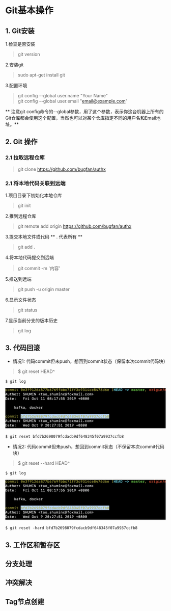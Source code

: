 # Git基本操作

## 1. Git安装

1.检查是否安装
> git version

2.安装git

>sudo apt-get install git

3.配置环境
> git config --global user.name "Your Name"<br>
> git config --global user.email "email@example.com"<br>

** 注意git config命令的--global参数，用了这个参数，表示你这台机器上所有的Git仓库都会使用这个配置，当然也可以对某个仓库指定不同的用户名和Email地址。** 




## 2. Git 操作

### 2.1 拉取远程仓库
> git clone https://github.com/bugfan/authx

### 2.1 将本地代码关联到远端
1.项目目录下初始化本地仓库</br>
>git init</br>

2.推到远程仓库
>git remote add origin https://github.com/bugfan/authx

3.提交本地文件或代码  ** . 代表所有 **
>git add . 

4.将本地代码提交到远端
>git commit -m '内容'

5.推送到远端
>git push -u origin master

6.显示文件状态

> git status

7.显示当前分支的版本历史

> git log 

## 3. 代码回滚

- 情况1: 代码commit但未push，想回到commit状态（保留本次commit代码块）

> $ git reset HEAD^

```shell
$ git log 
```


![Git](./assets/20191011825.png)

```shell
$ git reset bfd7b2698079fcdacb9df648345f07a9937ccfb8  
```



- 情况2: 代码commit但未push，想回到commit状态（不保留本次commit代码块）

> $ git reset --hard HEAD^

```shell
$ git log 
```

![Git](./assets/20191011825.png)

```shell
$ git reset -hard bfd7b2698079fcdacb9df648345f07a9937ccfb8
```


## 3. 工作区和暂存区


## 分支处理


## 冲突解决

## Tag节点创建

## 



